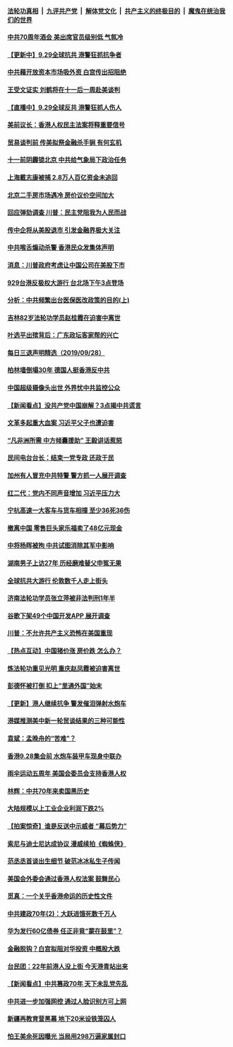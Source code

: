 ####  [法轮功真相](../../../../basic/blob/master/README.md?t=09291626) &nbsp;|&nbsp; [九评共产党](../../../../9ping.md/blob/master/README.md?t=09291626) &nbsp;|&nbsp; [解体党文化](../../../../jtdwh.md/blob/master/README.md?t=09291626)  &nbsp;|&nbsp; [共产主义的终极目的](../../../../gczydzjmd.md/blob/master/README.md?t=09291626) &nbsp;|&nbsp; [魔鬼在统治我们的世界](../../../../mgztzwmdsj.md/blob/master/README.md?t=09291626) 

#### [中共70周年酒会 美出席官员级别低 气氛冷](../pages/nsc413/n11554792.md?t=09291626) 

#### [【更新中】9.29全球抗共 港警狂抓抗争者](../pages/nsc413/n11553704.md?t=09291626) 


#### [中共藉开放资本市场吸外资 白宫传出招阻绝](../pages/nsc413/n11554105.md?t=09291626) 

#### [王受文证实 刘鹤将在十一后一周赴美谈判](../pages/nsc413/n11554452.md?t=09291626) 

#### [【直播中】9.29全球反共 港警狂抓人伤人](../pages/nsc413/n11544233.md?t=09291626) 

#### [美前议长：香港人权民主法案将释重要信号](../pages/nsc413/n11553650.md?t=09291626) 

#### [贸易谈判前 传美拟祭金融杀手锏 有何玄机](../pages/nsc413/n11553110.md?t=09291626) 

#### [十一前阴霾锁北京 中共给气象局下政治任务](../pages/nsc413/n11554120.md?t=09291626) 

#### [上海戴志康被捕 2.8万人百亿资金未追回](../pages/nsc413/n11553685.md?t=09291626) 

#### [北京二手房市场遇冷 房价议价空间加大](../pages/nsc413/n11553853.md?t=09291626) 

#### [回应弹劾调查 川普：民主党阻我为人民而战](../pages/nsc413/n11553917.md?t=09291626) 

#### [传中企将从美股退市 引发金融界极大关注](../pages/nsc413/n11553605.md?t=09291626) 

#### [中共喉舌煽动杀警 香港民众发集体声明](../pages/nsc413/n11553652.md?t=09291626) 

#### [消息：川普政府考虑让中国公司在美股下市](../pages/nsc413/n11553709.md?t=09291626) 

#### [929台港反极权大游行 台北场下午3点登场](../pages/nsc413/n11553624.md?t=09291626) 

#### [分析：中共频繁出台医保医改政策的目的(上)](../pages/nsc413/n11553494.md?t=09291626) 

#### [吉林82岁法轮功学员赵桂霞在迫害中离世](../pages/nsc413/n11545800.md?t=09291626) 

#### [叶选平出殡背后：广东政坛客家帮的兴亡](../pages/nsc413/n11553376.md?t=09291626) 

#### [每日三退声明精选（2019/09/28）](../pages/nsc413/n11553451.md?t=09291626) 

#### [柏林墙倒塌30年 德国人挺香港反中共](../pages/nsc413/n11553225.md?t=09291626) 

#### [中国超级摄像头出世 外界忧中共监控公众](../pages/nsc413/n11553200.md?t=09291626) 

#### [【新闻看点】没共产党中国崩解？3点揭中共谎言](../pages/nsc413/n11553159.md?t=09291626) 

#### [文革多起重大血案 习近平父子也遭迫害](../pages/nsc413/n11553312.md?t=09291626) 

#### [“凡非洲所需 中方倾囊援助” 王毅讲话惹怒](../pages/nsc413/n11553103.md?t=09291626) 

#### [民间电台台长：结束一党专政 还政于民](../pages/nsc413/n11552570.md?t=09291626) 

#### [加州有人冒充中共特警 警方抓一人展开调查](../pages/nsc413/n11553145.md?t=09291626) 

#### [红二代：党内不同声音增加 习近平压力大](../pages/nsc413/n11552837.md?t=09291626) 

#### [宁杭高速一大客车与货车相撞 至少36死36伤](../pages/nsc413/n11553151.md?t=09291626) 

#### [撤离中国 零售巨头家乐福卖了48亿元现金](../pages/nsc413/n11553095.md?t=09291626) 

#### [中将杨晖被拘 中共试图消除其军中影响](../pages/nsc413/n11549392.md?t=09291626) 

#### [湖南男子上访27年 历经磨难替父申冤无果](../pages/nsc413/n11553029.md?t=09291626) 

#### [全球抗共大游行 伦敦数千人走上街头](../pages/nsc413/n11552948.md?t=09291626) 

#### [济南法轮功学员张立萍被非法判刑1年半](../pages/nsc413/n11550743.md?t=09291626) 

#### [谷歌下架49个中国开发APP 展开调查](../pages/nsc413/n11552928.md?t=09291626) 

#### [川普：不允许共产主义恐怖在美国重现](../pages/nsc413/n11552984.md?t=09291626) 

#### [【热点互动】中国猪价涨 房价跌 怎么办？](../pages/nsc413/n11552999.md?t=09291626) 


#### [炼法轮功重见光明 重庆赵凤霞被迫害离世](../pages/nsc413/n11552417.md?t=09291626) 

#### [彭德怀被打倒 扣上“里通外国”始末](../pages/nsc413/n11551684.md?t=09291626) 

#### [【更新】港人继续抗争 警发催泪弹射水炮车](../pages/nsc413/n11552329.md?t=09291626) 

#### [港媒推测美中新一轮贸谈结果的三种可能性](../pages/nsc413/n11552224.md?t=09291626) 

#### [袁斌：孟晚舟的“苦难”？](../pages/nsc413/n11552282.md?t=09291626) 

#### [香港9.28集会前 水炮车装甲车现身中联办](../pages/nsc413/n11552248.md?t=09291626) 

#### [雨伞运动五周年 美国会委员会支持香港人权](../pages/nsc413/n11551792.md?t=09291626) 

#### [林辉：中共70年来卖国黑历史](../pages/nsc413/n11552181.md?t=09291626) 

#### [大陆规模以上工业企业利润下跌2%](../pages/nsc413/n11552080.md?t=09291626) 

#### [【拍案惊奇】谁是反送中示威者 “幕后势力”](../pages/nsc413/n11551909.md?t=09291626) 

#### [索尼与迪士尼达成协议 漫威续拍《蜘蛛侠》](../pages/nsc413/n11551251.md?t=09291626) 

#### [范丞丞首谈出生细节 破范冰冰私生子传闻](../pages/nsc413/n11551445.md?t=09291626) 

#### [美国会外委会通过香港人权法案 鼓舞民心](../pages/nsc413/n11551555.md?t=09291626) 

#### [觅真：一个关乎香港命运的历史性文件](../pages/nsc413/n11551585.md?t=09291626) 

#### [中共建政70年(2)：大跃进饿死数千万人](../pages/nsc413/n11551061.md?t=09291626) 

#### [华为发行60亿债券 任正非竟“蒙在鼓里”？](../pages/nsc413/n11551310.md?t=09291626) 

#### [金融脱钩？白宫拟阻对华投资 中概股大跌](../pages/nsc413/n11551260.md?t=09291626) 

#### [台民团：22年前港人没上街 今天港青站出来](../pages/nsc413/n11550694.md?t=09291626) 

#### [【新闻看点】中共篡政70年 天下未乱党先乱](../pages/nsc413/n11551065.md?t=09291626) 

#### [中共进一步加强网控 通过人脸识别方可上网](../pages/nsc413/n11551298.md?t=09291626) 

#### [新疆再教育营黑幕 地下20米设铁笼囚人](../pages/nsc413/n11551334.md?t=09291626) 

#### [怕王美余死因曝光 当局用298万逼家属封口](../pages/nsc413/n11546241.md?t=09291626) 

